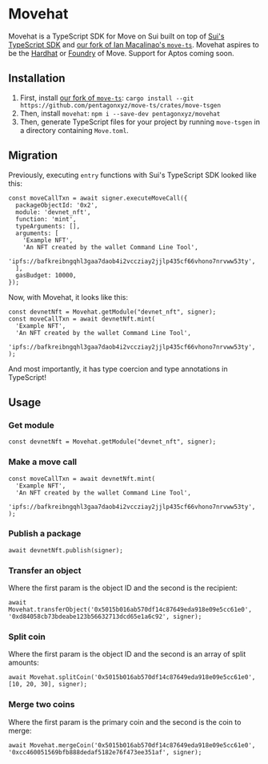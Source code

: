 # Movehat

Movehat is a TypeScript SDK for Move on Sui built on top of [Sui's TypeScript SDK](https://github.com/MystenLabs/sui/tree/main/sdk/typescript) and [our fork of Ian Macalinao's `move-ts`](https://github.com/pentagonxyz/move-ts). Movehat aspires to be the [Hardhat](https://hardhat.org/) or [Foundry](https://github.com/foundry-rs/foundry) of Move. Support for Aptos coming soon.

## Installation

1. First, install [our fork of `move-ts`](`https://github.com/pentagonxyz/move-ts`): `cargo install --git https://github.com/pentagonxyz/move-ts/crates/move-tsgen`
2. Then, install `movehat`: `npm i --save-dev pentagonxyz/movehat`
3. Then, generate TypeScript files for your project by running `move-tsgen` in a directory containing `Move.toml`.

## Migration

Previously, executing `entry` functions with Sui's TypeScript SDK looked like this:

```
const moveCallTxn = await signer.executeMoveCall({
  packageObjectId: '0x2',
  module: 'devnet_nft',
  function: 'mint',
  typeArguments: [],
  arguments: [
    'Example NFT',
    'An NFT created by the wallet Command Line Tool',
    'ipfs://bafkreibngqhl3gaa7daob4i2vccziay2jjlp435cf66vhono7nrvww53ty',
  ],
  gasBudget: 10000,
});
```

Now, with Movehat, it looks like this:

```
const devnetNft = Movehat.getModule("devnet_nft", signer);
const moveCallTxn = await devnetNft.mint(
  'Example NFT',
  'An NFT created by the wallet Command Line Tool',
  'ipfs://bafkreibngqhl3gaa7daob4i2vccziay2jjlp435cf66vhono7nrvww53ty',
);
```

And most importantly, it has type coercion and type annotations in TypeScript!

## Usage

### Get module

```
const devnetNft = Movehat.getModule("devnet_nft", signer);
```

### Make a move call

```
const moveCallTxn = await devnetNft.mint(
  'Example NFT',
  'An NFT created by the wallet Command Line Tool',
  'ipfs://bafkreibngqhl3gaa7daob4i2vccziay2jjlp435cf66vhono7nrvww53ty',
);
```

### Publish a package

```
await devnetNft.publish(signer);
```

### Transfer an object

Where the first param is the object ID and the second is the recipient:

```
await Movehat.transferObject('0x5015b016ab570df14c87649eda918e09e5cc61e0', '0xd84058cb73bdeabe123b56632713dcd65e1a6c92', signer);
```

### Split coin

Where the first param is the object ID and the second is an array of split amounts:

```
await Movehat.splitCoin('0x5015b016ab570df14c87649eda918e09e5cc61e0', [10, 20, 30], signer);
```

### Merge two coins

Where the first param is the primary coin and the second is the coin to merge:

```
await Movehat.mergeCoin('0x5015b016ab570df14c87649eda918e09e5cc61e0', '0xcc460051569bfb888dedaf5182e76f473ee351af', signer);
```
